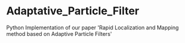 # Adaptative_Particle_Filter
Python Implementation of our paper 'Rapid Localization and Mapping method based on Adaptive Particle Filters'

